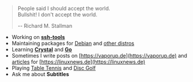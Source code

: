 >People said I should accept the world.  
>Bullshit! I don't accept the world.  
> 
>-- Richard M. Stallman

- Working on **[ssh-tools](https://github.com/vaporup/ssh-tools)**
- Maintaining packages for [Debian](https://qa.debian.org/developer.php?email=sven.wick%40gmx.de) and [other distros](https://repology.org/maintainer/sven.wick%40gmx.de)
- Learning **[Crystal](https://crystal-lang.org)** and **[Go](https://go.dev)**
- Sometimes I write posts on [https://vaporup.de](https://vaporup.de) and [articles](https://github.com/vaporup/articles) for [https://linuxnews.de](https://linuxnews.de)
- Playing [Table Tennis](https://www.youtube.com/watch?v=s2JpLj6aXCI) and [Disc Golf](https://www.youtube.com/watch?v=kO3ZSkFt8Cw)
- Ask me about **Subtitles**
